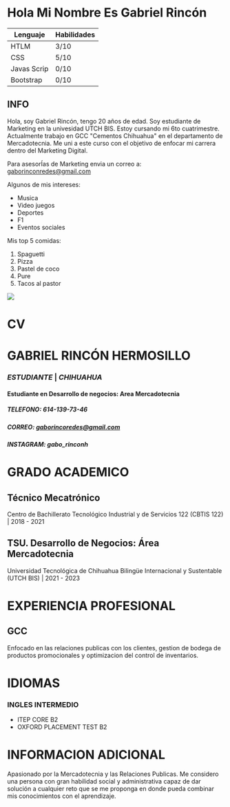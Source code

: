 # Hola Mi Nombre Es Gabriel Rincón #

|Lenguaje    | Habilidades |
|------------|-------------|
|HTLM        |    3/10     |
|CSS         |    5/10     |
|Javas Scrip |    0/10     |
|Bootstrap   |    0/10     |

## INFO ##
Hola, soy Gabriel Rincón, tengo 20 años de edad. Soy estudiante de Marketing en la univesidad UTCH BIS. Estoy cursando mi 6to cuatrimestre. Actualmente trabajo en GCC "Cementos Chihuahua" en el departamento de Mercadotecnia. Me uni a este curso con el objetivo de enfocar mi carrera dentro del Marketing Digital. 

Para asesorÍas de Marketing envia un correo a: gaborinconredes@gmail.com

Algunos de mis intereses: 

- Musica
- Video juegos
- Deportes
- F1
- Eventos sociales

Mis top 5 comidas: 

1. Spaguetti 
2. Pizza
3. Pastel de coco
4. Pure
5. Tacos al pastor 

![ ](https://pbs.twimg.com/media/F-HFx0gXMAIGtDf.jpg)

# CV #
# **GABRIEL RINCÓN HERMOSILLO** 
### *ESTUDIANTE* | *CHIHUAHUA* 
#### Estudiante en Desarrollo de negocios: Area Mercadotecnia

#####  TELEFONO:  614-139-73-46  
#####  CORREO:    gaborincoredes@gmail.com 
#####  INSTAGRAM: gabo_rinconh
#
# GRADO ACADEMICO 
## Técnico Mecatrónico
 Centro de Bachillerato Tecnológico Industrial y de Servicios 122 (CBTIS 122) | 2018 - 2021 
 
## TSU. Desarrollo de Negocios: Área Mercadotecnia
 Universidad Tecnológica de Chihuahua Bilingüe Internacional y Sustentable (UTCH BIS) | 2021 - 2023 
#
# EXPERIENCIA PROFESIONAL
## GCC
Enfocado en las relaciones publicas con los clientes, gestion de bodega de productos promocionales y optimizacion del control de inventarios.

#
# IDIOMAS
### INGLES INTERMEDIO
- ITEP CORE B2
- OXFORD PLACEMENT TEST B2

#
# INFORMACION ADICIONAL
 Apasionado por la Mercadotecnia y las Relaciones Publicas. Me considero una persona con gran habilidad social y administrativa capaz de dar solución a cualquier reto que se me proponga en donde pueda combinar mis conocimientos con el aprendizaje.

